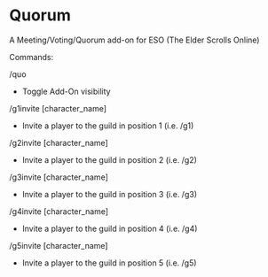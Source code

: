 Quorum
======

A Meeting/Voting/Quorum add-on for ESO (The Elder Scrolls Online)

Commands:

/quo

- Toggle Add-On visibility

/g1invite [character_name]

- Invite a player to the guild in position 1 (i.e. /g1)

/g2invite [character_name]

- Invite a player to the guild in position 2 (i.e. /g2)

/g3invite [character_name]

- Invite a player to the guild in position 3 (i.e. /g3)

/g4invite [character_name]

- Invite a player to the guild in position 4 (i.e. /g4)

/g5invite [character_name]

- Invite a player to the guild in position 5 (i.e. /g5)
